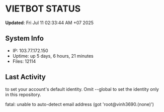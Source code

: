 # VIETBOT STATUS
**Updated**: Fri Jul 11 02:33:44 AM +07 2025

## System Info
- IP: 103.77.172.150
- Uptime: up 5 days, 6 hours, 21 minutes
- Files: 12114

## Last Activity

to set your account's default identity.
Omit --global to set the identity only in this repository.

fatal: unable to auto-detect email address (got 'root@vinh3690.(none)')
